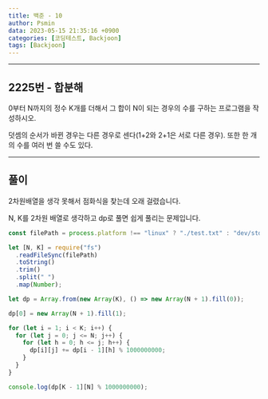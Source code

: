 ```yaml
---
title: 백준 - 10
author: Psmin
data: 2023-05-15 21:35:16 +0900
categories: [코딩테스트, Backjoon]
tags: [Backjoon]
---
```


---

## 2225번 - 합분해

0부터 N까지의 정수 K개를 더해서 그 합이 N이 되는 경우의 수를 구하는 프로그램을 작성하시오.

덧셈의 순서가 바뀐 경우는 다른 경우로 센다(1+2와 2+1은 서로 다른 경우). 또한 한 개의 수를 여러 번 쓸 수도 있다.

---

## 풀이

2차원배열을 생각 못해서 점화식을 찾는데 오래 걸렸습니다.

N, K를 2차원 배열로 생각하고 dp로 풀면 쉽게 풀리는 문제입니다.

```js
const filePath = process.platform !== "linux" ? "./test.txt" : "dev/stdin";

let [N, K] = require("fs")
  .readFileSync(filePath)
  .toString()
  .trim()
  .split(" ")
  .map(Number);

let dp = Array.from(new Array(K), () => new Array(N + 1).fill(0));

dp[0] = new Array(N + 1).fill(1);

for (let i = 1; i < K; i++) {
  for (let j = 0; j <= N; j++) {
    for (let h = 0; h <= j; h++) {
      dp[i][j] += dp[i - 1][h] % 1000000000;
    }
  }
}

console.log(dp[K - 1][N] % 1000000000);
```
